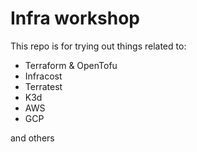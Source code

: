 # Infra workshop

This repo is for trying out things related to:

- Terraform & OpenTofu
- Infracost
- Terratest
- K3d
- AWS
- GCP

and others
